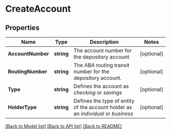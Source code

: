 # CreateAccount

## Properties

Name | Type | Description | Notes
------------ | ------------- | ------------- | -------------
**AccountNumber** | **string** | The account number for the depository account | [optional] 
**RoutingNumber** | **string** | The ABA routing transit number for the depository account. | [optional] 
**Type** | **string** | Defines the account as *checking* or *savings* | [optional] 
**HolderType** | **string** | Defines the type of entity of the account holder as an *individual* or *business* | [optional] 

[[Back to Model list]](../README.md#documentation-for-models) [[Back to API list]](../README.md#documentation-for-api-endpoints) [[Back to README]](../README.md)


